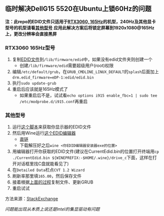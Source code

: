 ## 临时解决DellG15 5520在Ubuntu上锁60Hz的问题
**注：此repo的EDID文件只适用于[RTX3060, 165Hz](https://item.jd.com/100032768490.html#crumb-wrap)的机型，240Hz及其他显卡型号的机型请看[其他型号](#其他型号)**
**应用此解决方案后将锁定屏幕到1920x1080@165Hz上，更改分辨率会直接黑屏**

### RTX3060 165Hz型号
1. 复制[EDID文件](./resources/edid.bin)到`/lib/firmware/edid`中，如果没有edid文件夹则创建一个
    * 创建`/lib/firmware/edid`需要超级用户(root)权限
2. 编辑`/etc/default/grub`，在`GRUB_CMDLINE_LINUX_DEFAULT`的`splash`后面加上`drm.edid_firmware=eDP-1:edid/edid.bin`
3. 执行`sudo update-grub`
4. 重启后应该就是165Hz模式了
    * 如果重启后不是，试试看`echo options i915 enable_fbc=1 | sudo tee /etc/modprobe.d/i915.conf`再重启

### 其他型号
1. 运行[这个脚本](./resources/get-edid)来获取你显示器的EDID文件
2. 然后用Wine运行[这个EDID编辑器](https://www.analogway.com/americas/products/software-tools/aw-edid-editor/)
    * [直链](https://www.analogway.com/files/uploads/produit/download/en/aw_edideditor_setup_2_00_13_windows.zip)
    * 下载解压好之后`wine <你EDID编辑器安装器exe的位置>`
3. 用编辑器打开你获取的EDID文件(建议在CurrentEdid.bin的位置打开终端用`cp ./CurrentEdid.bin ${WINEPREFIX:-$HOME/.wine}/drive_c`下面，这样在打开对话框里找C盘就能看见了)
4. 在`Detailed Data`栏点`CVT 1.2 Wizard`
5. 刷新率那里填`165.00`，然后保存文件
6. 接着根据[上面的过程](#rtx3060-165hz型号)复制文件、更新GRUB
7. 重启试试

方法来源：[StackExchange](https://unix.stackexchange.com/questions/680356/i915-driver-stuck-at-40hz-on-165hz-screen)

*问题能出现从本质上说还是Intel的集显驱动有问题*